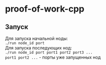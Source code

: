 # proof-of-work-cpp
## Запуск
Для запуска начальной ноды:\
 ```./run node_id port```\
Для запуска последующих нод:\
```./run node_id port port1 port2 port3 ...```\
`port1 port2 ...` - порты уже запущенных нод
